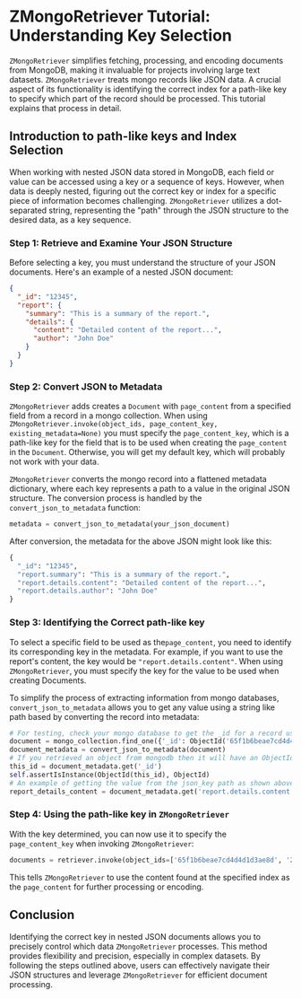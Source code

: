 # ZMongoRetriever Tutorial: Understanding Key Selection

`ZMongoRetriever` simplifies fetching, processing, and encoding documents from MongoDB, making it invaluable for projects involving large text datasets. `ZMongoRetriever` treats mongo records like JSON data.  A crucial aspect of its functionality is identifying the correct index for a path-like key to specify which part of the record should be processed. This tutorial explains that process in detail.

## Introduction to path-like keys and Index Selection

When working with nested JSON data stored in MongoDB, each field or value can be accessed using a key or a sequence of keys. However, when data is deeply nested, figuring out the correct key or index for a specific piece of information becomes challenging. `ZMongoRetriever` utilizes a dot-separated string, representing the "path" through the JSON structure to the desired data, as a key sequence.

### Step 1: Retrieve and Examine Your JSON Structure

Before selecting a key, you must understand the structure of your JSON documents. Here's an example of a nested JSON document:

```json
{
  "_id": "12345",
  "report": {
    "summary": "This is a summary of the report.",
    "details": {
      "content": "Detailed content of the report...",
      "author": "John Doe"
    }
  }
}
```

### Step 2: Convert JSON to Metadata

`ZMongoRetriever` adds creates a `Document` with `page_content` from a specified field from a record in a mongo collection.  When using `ZMongoRetriever.invoke(object_ids, page_content_key, existing_metadata=None)` you must specify the `page_content_key`, which is a path-like key for the field that is to be used when creating the `page_content` in the `Document`.  Otherwise, you will get my default key, which will probably not work with your data.

`ZMongoRetriever` converts the mongo record into a flattened metadata dictionary, where each key represents a path to a value in the original JSON structure. The conversion process is handled by the `convert_json_to_metadata` function:

```python
metadata = convert_json_to_metadata(your_json_document)
```

After conversion, the metadata for the above JSON might look like this:

```python
{
  "_id": "12345",
  "report.summary": "This is a summary of the report.",
  "report.details.content": "Detailed content of the report...",
  "report.details.author": "John Doe"
}
```

### Step 3: Identifying the Correct path-like key

To select a specific field to be used as the`page_content`, you need to identify its corresponding key in the metadata. For example, if you want to use the report's content, the key would be `"report.details.content"`.  When using `ZMongoRetriever`, you must specify the key for the value to be used when creating Documents.

To simplify the process of extracting information from mongo databases, `convert_json_to_metadata` allows you to get any value using a string like path based  by converting the record into metadata:

```python
# For testing, check your mongo database to get the _id for a record using `system_manager.py` or MongoDBCompass
document = mongo_collection.find_one({'_id': ObjectId('65f1b6beae7cd4d4d1d3ae8d')})
document_metadata = convert_json_to_metadata(document)
# If you retrieved an object from mongodb then it will have an ObjectId('_id')
this_id = document_metadata.get('_id')
self.assertIsInstance(ObjectId(this_id), ObjectId)
# An example of getting the value from the json_key path as shown above:
report_details_content = document_metadata.get('report.details.content')
```
### Step 4: Using the path-like key in `ZMongoRetriever`

With the key determined, you can now use it to specify the `page_content_key` when invoking `ZMongoRetriever`:

```python
documents = retriever.invoke(object_ids=['65f1b6beae7cd4d4d1d3ae8d', '25f1b6beae7cd4d4d1d3ae8s' ], page_content_key='report.details.content')
```

This tells `ZMongoRetriever` to use the content found at the specified index as the `page_content` for further processing or encoding.

## Conclusion

Identifying the correct key in nested JSON documents allows you to precisely control which data `ZMongoRetriever` processes. This method provides flexibility and precision, especially in complex datasets. By following the steps outlined above, users can effectively navigate their JSON structures and leverage `ZMongoRetriever` for efficient document processing.
